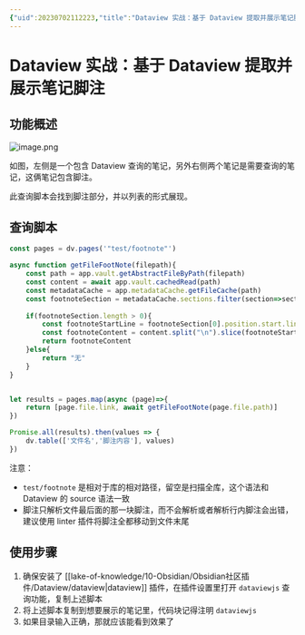 ```yaml
---
{"uid":20230702112223,"title":"Dataview 实战：基于 Dataview 提取并展示笔记脚注","tags":["dataview","脚注","footnote"],"description":"基于 Dataview 提取并展示笔记脚注","author":"windilycloud","type":"basic","draft":false,"editable":false,"modified":20230904135552,"dg-publish":true,"permalink":"/lake-of-knowledge/10-obsidian/obsidian/dataview/dataview/dataview/","dgPassFrontmatter":true}
---
```



# Dataview 实战：基于 Dataview 提取并展示笔记脚注

## 功能概述

![image.png](https://cdn.pkmer.cn/images/202307021129235.png!pkmer)

如图，左侧是一个包含 Dataview 查询的笔记，另外右侧两个笔记是需要查询的笔记，这俩笔记包含脚注。

此查询脚本会找到脚注部分，并以列表的形式展现。

## 查询脚本

```js
const pages = dv.pages('"test/footnote"')

async function getFileFootNote(filepath){
	const path = app.vault.getAbstractFileByPath(filepath)
	const content = await app.vault.cachedRead(path)
	const metadataCache = app.metadataCache.getFileCache(path)
	const footnoteSection = metadataCache.sections.filter(section=>section.type==='footnoteDefinition')
	
	if(footnoteSection.length > 0){
		const footnoteStartLine = footnoteSection[0].position.start.line
		const footnoteContent = content.split("\n").slice(footnoteStartLine,).join("\n").replaceAll(/\[\^(\d+)\]:/g, "- ");
		return footnoteContent
	}else{
		return "无"
	}
}


let results = pages.map(async (page)=>{
	return [page.file.link, await getFileFootNote(page.file.path)]
})

Promise.all(results).then(values => {
	dv.table(['文件名','脚注内容'], values)
})
```

注意：

- `test/footnote` 是相对于库的相对路径，留空是扫描全库，这个语法和 Dataview 的 source 语法一致
- 脚注只解析文件最后面的那一块脚注，而不会解析或者解析行内脚注会出错，建议使用 linter 插件将脚注全都移动到文件末尾

## 使用步骤

1. 确保安装了 [[lake-of-knowledge/10-Obsidian/Obsidian社区插件/Dataview/dataview\|dataview]] 插件，在插件设置里打开 `dataviewjs` 查询功能，复制上述脚本
2. 将上述脚本复制到想要展示的笔记里，代码块记得注明 `dataviewjs`
3. 如果目录输入正确，那就应该能看到效果了